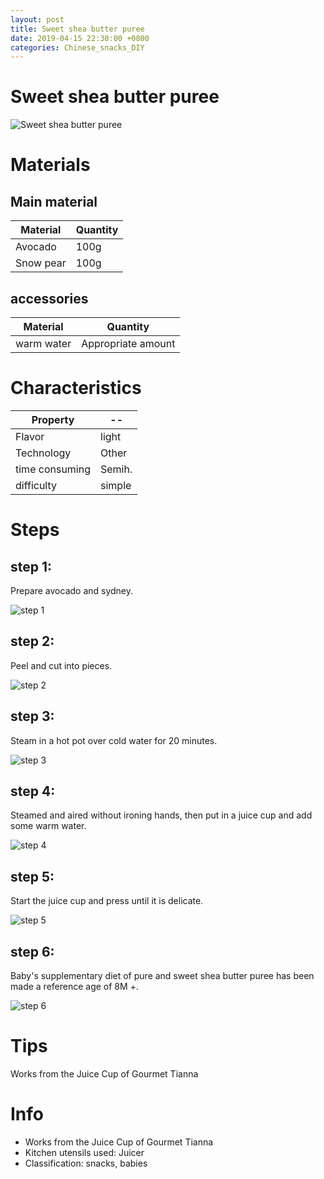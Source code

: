 ```yaml
---
layout: post
title: Sweet shea butter puree
date: 2019-04-15 22:30:00 +0800
categories: Chinese_snacks_DIY
---
```


# Sweet shea butter puree

![Sweet shea butter puree]({{site.baseurl}}/img/415513/415513.jpg)

# Materials


## Main material

Material|Quantity
--|--
Avocado|100g
Snow pear|100g

## accessories

Material|Quantity
--|--
warm water|Appropriate amount

# Characteristics

Property|--
--|--
Flavor|light
Technology|Other
time consuming|Semih.
difficulty|simple

# Steps

## step 1:

Prepare avocado and sydney.

![step 1]({{site.baseurl}}/img/415513/1.jpg)

## step 2:

Peel and cut into pieces.

![step 2]({{site.baseurl}}/img/415513/2.jpg)

## step 3:

Steam in a hot pot over cold water for 20 minutes.

![step 3]({{site.baseurl}}/img/415513/3.jpg)

## step 4:

Steamed and aired without ironing hands, then put in a juice cup and add some warm water.

![step 4]({{site.baseurl}}/img/415513/4.jpg)

## step 5:

Start the juice cup and press until it is delicate.

![step 5]({{site.baseurl}}/img/415513/5.jpg)

## step 6:

Baby's supplementary diet of pure and sweet shea butter puree has been made a reference age of 8M +.

![step 6]({{site.baseurl}}/img/415513/6.jpg)

# Tips

Works from the Juice Cup of Gourmet Tianna

# Info

- Works from the Juice Cup of Gourmet Tianna
- Kitchen utensils used: Juicer
- Classification: snacks, babies